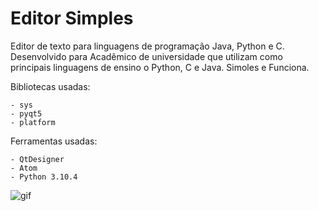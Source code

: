 # Editor Simples

Editor de texto para linguagens de programação Java, Python e C. Desenvolvido para Acadêmico de universidade que utilizam como principais linguagens de ensino o Python, C e Java. Simoles e Funciona.


Bibliotecas usadas:
   
    - sys
    - pyqt5
    - platform
    

Ferramentas usadas: 

    - QtDesigner
    - Atom
    - Python 3.10.4
    
    
    
![gif](https://github.com/jao-victor/SimpleEditor/SimpleEditor.gif)
